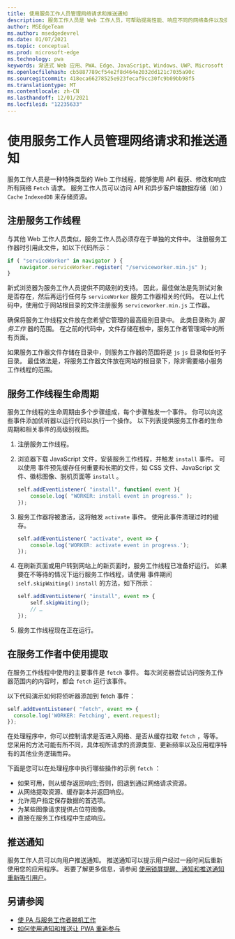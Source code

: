 ```yaml
---
title: 使用服务工作人员管理网络请求和推送通知
description: 服务工作人员是 Web 工作人员，可帮助提高性能、响应不同的网络条件以及提高与 Web 应用程序的连接。
author: MSEdgeTeam
ms.author: msedgedevrel
ms.date: 01/07/2021
ms.topic: conceptual
ms.prod: microsoft-edge
ms.technology: pwa
keywords: 渐进式 Web 应用、PWA、Edge、JavaScript、Windows、UWP、Microsoft Store
ms.openlocfilehash: cb5887789cf54e2f8d464e2032dd121c7035a90c
ms.sourcegitcommit: 418eca66278525e923fecaf9cc30fc9b09bb98f5
ms.translationtype: MT
ms.contentlocale: zh-CN
ms.lasthandoff: 12/01/2021
ms.locfileid: "12235633"
---
```

# <a name="use-service-workers-to-manage-network-requests-and-push-notifications"></a>使用服务工作人员管理网络请求和推送通知

服务工作人员是一种特殊类型的 Web 工作线程，能够使用 API 截获、修改和响应所有网络 `Fetch` 请求。  服务工作人员可以访问 API 和异步客户端数据存储（如 ） `Cache` `IndexedDB` 来存储资源。


<!-- ====================================================================== -->
## <a name="registering-a-service-worker"></a>注册服务工作线程

与其他 Web 工作人员类似，服务工作人员必须存在于单独的文件中。 注册服务工作器时引用此文件，如以下代码所示：

```javascript
if ( "serviceWorker" in navigator ) {
    navigator.serviceWorker.register( "/serviceworker.min.js" );
}
```

新式浏览器为服务工作人员提供不同级别的支持。 因此，最佳做法是先测试对象是否存在，然后再运行任何与 `serviceWorker` 服务工作器相关的代码。 在以上代码中，使用位于网站根目录的文件注册服务 `serviceworker.min.js` 工作器。

确保将服务工作线程文件放在您希望它管理的最高级别目录中。  此类目录称为 _服务工作_ 器的范围。  在之前的代码中，文件存储在根中，服务工作者管理域中的所有页面。

如果服务工作器文件存储在目录中，则服务工作器的范围将是 `js` `js` 目录和任何子目录。  最佳做法是，将服务工作器文件放在网站的根目录下，除非需要缩小服务工作线程的范围。


<!-- ====================================================================== -->
## <a name="the-service-worker-lifecycle"></a>服务工作线程生命周期

服务工作线程的生命周期由多个步骤组成，每个步骤触发一个事件。 你可以向这些事件添加侦听器以运行代码以执行一个操作。 以下列表提供服务工作者的生命周期和相关事件的高级别视图。

1.  注册服务工作线程。

1.  浏览器下载 JavaScript 文件，安装服务工作线程，并触发 `install` 事件。 可以使用 事件预先缓存任何重要和长期的文件，如 CSS 文件、JavaScript 文件、徽标图像、脱机页面等 `install` 。

    ```javascript
    self.addEventListener( "install", function( event ){
        console.log( "WORKER: install event in progress." );
    });
    ```

1.  服务工作器将被激活，这将触发 `activate` 事件。  使用此事件清理过时的缓存。

    ```javascript
    self.addEventListener( "activate", event => {
        console.log('WORKER: activate event in progress.');
    });
    ```

1.  在刷新页面或用户转到网站上的新页面时，服务工作线程已准备好运行。 如果要在不等待的情况下运行服务工作线程，请使用 事件期间 `self.skipWaiting()` `install` 的方法，如下所示：

    ```javascript
    self.addEventListener( "install", event => {
        self.skipWaiting();
        // …
    });
    ```

1.  服务工作线程现在正在运行。


<!-- ====================================================================== -->
## <a name="using-fetch-in-service-workers"></a>在服务工作者中使用提取

在服务工作线程中使用的主要事件是 `fetch` 事件。  每次浏览器尝试访问服务工作器范围内的内容时，都会 `fetch` 运行该事件。

以下代码演示如何将侦听器添加到 fetch 事件：

```javascript
self.addEventListener( "fetch", event => {
  console.log('WORKER: Fetching', event.request);
});
```

在处理程序中，你可以控制请求是否进入网络、是否从缓存拉取 `fetch` ，等等。  您采用的方法可能有所不同，具体视所请求的资源类型、更新频率以及应用程序特有的其他业务逻辑而异。

下面是您可以在处理程序中执行哪些操作的示例 `fetch` ：

*   如果可用，则从缓存返回响应;否则，回退到通过网络请求资源。
*   从网络提取资源、缓存副本并返回响应。
*   允许用户指定保存数据的首选项。
*   为某些图像请求提供占位符图像。
*   直接在服务工作线程中生成响应。


<!-- ====================================================================== -->
## <a name="push-notifications"></a>推送通知

服务工作人员可以向用户推送通知。  推送通知可以提示用户经过一段时间后重新使用您的应用程序。  若要了解更多信息，请参阅 [使用锁屏提醒、通知和推送通知重新吸引用户](./notifications-badges.md)。


<!-- ====================================================================== -->
## <a name="see-also"></a>另请参阅

*   [使 PA 与服务工作者脱机工作](https://developer.mozilla.org/docs/Web/Progressive_web_apps/Offline_Service_workers)
*   [如何使用通知和推送让 PWA 重新参与](https://developer.mozilla.org/docs/Web/Progressive_web_apps/Re-engageable_Notifications_Push)

